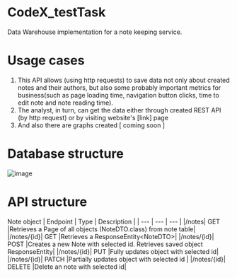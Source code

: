 # CodeX_testTask
Data Warehouse implementation for a note keeping service.

# Usage cases
1. This API allows (using http requests) to save data not only about created notes and their authors, but also some probably important metrics for business(such as page loading time, navigation button clicks, time to edit note and note reading time). 
2. The analyst, in turn, can get the data either through created REST API (by http request) or by visiting website's \[link] page
3. And also there are graphs created [ coming soon ]

# Database structure
![image](https://github.com/D2J3D/CodeX_testTask/assets/120342275/a87f5199-eaca-417c-9a63-470696841558)

# API structure
Note object
| Endpoint | Type | Description |
| --- | --- | --- |
|/notes| GET |Retrieves a Page<NoteDTO> of all objects (NoteDTO.class) from note table|
|/notes/{id}| GET |Retrieves a ResponseEntity\<NoteDTO\>|
|/notes/{id}| POST |Creates a new Note with selected id. Retrieves saved object ResponseEntity<NoteDTO>|
|/notes/{id}| PUT |Fully updates object with selected id|
|/notes/{id}| PATCH |Partially updates object with selected id |
|/notes/{id}| DELETE |Delete an note with selected id|
